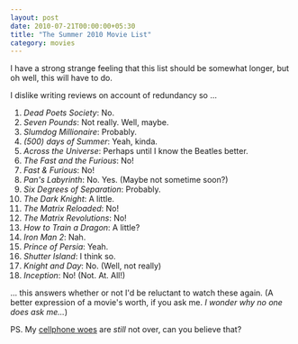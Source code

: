 ```yaml
---
layout: post
date: 2010-07-21T00:00:00+05:30
title: "The Summer 2010 Movie List"
category: movies
---
```


I have a strong strange feeling that this list should be somewhat longer, but oh well, this will have to do.

I dislike writing reviews on account of redundancy so ...

1. *Dead Poets Society*: No.
1. *Seven Pounds*: Not really. Well, maybe.
1. *Slumdog Millionaire*: Probably.
1. *(500) days of Summer*: Yeah, kinda.
1. *Across the Universe*: Perhaps until I know the Beatles better.
1. *The Fast and the Furious*: No!
1. *Fast & Furious*: No!
1. *Pan's Labyrinth*: No. Yes. (Maybe not sometime soon?)
1. *Six Degrees of Separation*: Probably.
1. *The Dark Knight*: A little.
1. *The Matrix Reloaded*: No!
1. *The Matrix Revolutions*: No!
1. *How to Train a Dragon*: A little?
1. *Iron Man 2*: Nah.
1. *Prince of Persia*: Yeah.
1. *Shutter Island*: I think so.
1. *Knight and Day*: No. (Well, not really)
1. *Inception*: No! (Not. At. All!)

... this answers whether or not I'd be reluctant to watch these again. (A better expression of a movie's worth, if you ask me. *I wonder why no one does ask me...*)

PS. My [cellphone woes][1] are *still* not over, can you believe that?

[1]: http://blog.sahil.me/posts/it-all-started-when-internet-stopped/
